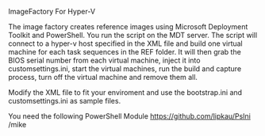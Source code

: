 ImageFactory For Hyper-V

The image factory creates reference images using Microsoft Deployment Toolkit and PowerShell. You run the script on the MDT server. The script will connect to a hyper-v host specified in the XML file and build one virtual machine for each task sequences in the REF folder. It will then grab the BIOS serial number from each virtual machine, inject it into customsettings.ini, start the virtual machines, run the build and capture process, turn off the virtual machine and remove them all.

Modify the XML file to fit your enviroment and use the bootstrap.ini and customsettings.ini as sample files.

You need the following PowerShell Module https://github.com/lipkau/PsIni /mike
